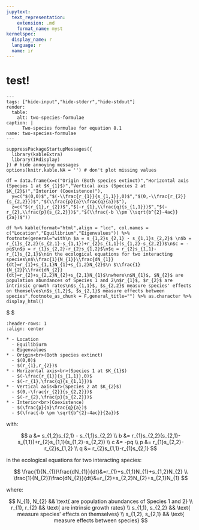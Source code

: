 ```yaml
---
jupytext:
  text_representation:
    extension: .md
    format_name: myst
kernelspec:
  display_name: r
  language: r
  name: ir
---
```


# test!

```{code-cell} r
---
tags: ["hide-input","hide-stderr","hide-stdout"]
render:
  table:
    alt: two-species-formulae
caption: |
      Two-species formulae for equation 8.1
name: two-species-formulae
---

suppressPackageStartupMessages({
  library(kableExtra)
  library(IRdisplay)
}) # hide annoying messages
options(knitr.kable.NA = '') # don't plot missing values

df = data.frame(x=c("Origin (Both species extinct)","Horizontal axis (Species 1 at $K_{1}$)","Vertical axis (Species 2 at $K_{2}$)","Interior (Coexistence)"),
  y=c("$(0,0)$","$(-\\frac{r_{1}}{s_{1,1}},0)$","$(0,-\\frac{r_{2}}{s_{2,2}})$","$(\\frac{p}{a}\\frac{q}{a})$"),
  z=c("$(r_{1},r_{2})$","$(-r_{1},\\frac{q}{s_{1,1}})$","$(-r_{2},\\frac{p}{s_{2,2}})$","$(\\frac{-b \\pm \\sqrt{b^{2}-4ac}}{2a})$"))

df %>% kable(format="html",align = "lcc", col.names = c("Location","Equilibrium","Eigenvalues")) %>%
footnote(general="with\n $a = s_{1,2}s_{2,1} - s_{1,1}s_{2,2}$ \n$b = r_{1}s_{2,2}(s_{2,1}-s_{1,1})+r_{2}s_{1,1}(s_{1,2}-s_{2,2})$\n$c = -pq$\n$p = r_{1}s_{2,2}-r_{2}s_{1,2}$\n$q = r_{2}s_{1,1}-r_{1}s_{2,1}$\nin the ecological equations for two interacting species\n$\\frac{1}{N_{1}}\\frac{dN_{1}}{dt}=r_{1}+s_{1,1}N_{1}+s_{1,2}N_{2}$\n $\\frac{1}{N_{2}}\\frac{dN_{2}}{dt}=r_{2}+s_{2,2}N_{2}+s_{2,1}N_{1}$\nwhere\n$N_{1}$, $N_{2}$ are population abundances of Species 1 and 2\n$r_{1}$, $r_{2}$ are intrinsic growth rates\n$s_{1,1}$, $s_{2,2}$ measure species' effects on themselves\n$s_{1,2}$, $s_{2,1}$ measure effects between species",footnote_as_chunk = F,general_title="") %>% as.character %>% display_html()
```

$ $


```{list-table}
:header-rows: 1
:align: center

* - Location
  - Equilibiurm
  - Eigenvalues
* - Origin<br>(Both species extinct)
  - $(0,0)$
  - $(r_{1},r_{2})$
* - Horizontal axis<br>(Species 1 at $K_{1}$)
  - $(-\frac{r_{1}}{s_{1,1}},0)$
  - $(-r_{1},\frac{q}{s_{1,1}})$
* - Vertical axis<br>(Species 2 at $K_{2}$)
  - $(0,-\frac{r_{2}}{s_{2,2}})$
  - $(-r_{2},\frac{p}{s_{2,2}})$
* - Interior<br>(Coexistence)
  - $(\frac{p}{a}\frac{q}{a})$
  - $(\frac{-b \pm \sqrt{b^{2}-4ac}}{2a})$
```
with:

$$
   a &= s_{1,2}s_{2,1} - s_{1,1}s_{2,2} \\
   b &= r_{1}s_{2,2}(s_{2,1}-s_{1,1})+r_{2}s_{1,1}(s_{1,2}-s_{2,2}) \\
   c &= -pq \\
   p &= r_{1}s_{2,2}-r_{2}s_{1,2} \\
   q &= r_{2}s_{1,1}-r_{1}s_{2,1}
$$

in the ecological equations for two interacting species:

$$
   \frac{1}{N_{1}}\frac{dN_{1}}{dt}&=r_{1}+s_{1,1}N_{1}+s_{1,2}N_{2} \\
   \frac{1}{N_{2}}\frac{dN_{2}}{dt}&=r_{2}+s_{2,2}N_{2}+s_{2,1}N_{1}
$$

where:

$$
   N_{1}, N_{2} && \text{ are population abundances of Species 1 and 2} \\
   r_{1}, r_{2} && \text{ are intrinsic growth rates} \\
   s_{1,1}, s_{2,2} && \text{ measure species' effects on themselves} \\
   s_{1,2}, s_{2,1} && \text{ measure effects between species}
$$
